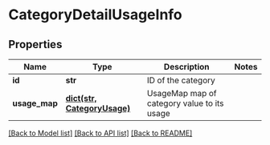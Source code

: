 # CategoryDetailUsageInfo

## Properties
Name | Type | Description | Notes
------------ | ------------- | ------------- | -------------
**id** | **str** | ID of the category | 
**usage_map** | [**dict(str, CategoryUsage)**](CategoryUsage.md) | UsageMap map of category value to its usage | 

[[Back to Model list]](../README.md#documentation-for-models) [[Back to API list]](../README.md#documentation-for-api-endpoints) [[Back to README]](../README.md)

